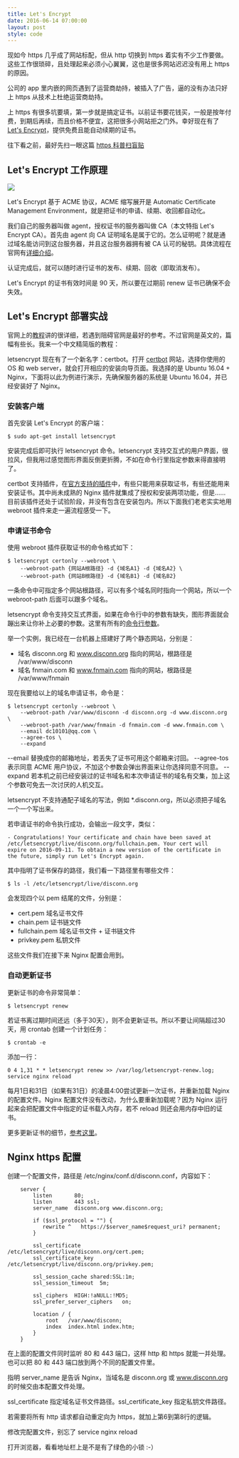 ```yaml
---
title: Let's Encrypt
date: 2016-06-14 07:00:00
layout: post
style: code
---
```


现如今 https 几乎成了网站标配，但从 http 切换到 https 着实有不少工作要做。这些工作很琐碎，且处理起来必须小心翼翼，这也是很多网站迟迟没有用上 https 的原因。

公司的 app 里内嵌的网页遇到了运营商劫持，被插入了广告，逼的没有办法只好上 https 从技术上杜绝运营商劫持。

上 https 有很多坑要填，第一步就是搞定证书。以前证书要花钱买，一般是按年付费，到期后再续，而且价格不便宜，这把很多小网站拒之门外。幸好现在有了 [Let's Encrypt](https://letsencrypt.org/)，提供免费且能自动续期的证书。

往下看之前，最好先扫一眼这篇 [https 科普扫盲贴](https://segmentfault.com/a/1190000004523659)

## Let's Encrypt 工作原理

<img src="/img/2016/lets-encrypt_logo.svg" class="center"></img>

Let's Encrypt 基于 ACME 协议，ACME 缩写展开是 Automatic Certificate Management Environment，就是把证书的申请、续期、收回都自动化。

我们自己的服务器叫做 agent，授权证书的服务器叫做 CA（本文特指 Let's Encrypt CA）。首先由 agent 向 CA 证明域名是属于它的。怎么证明呢？就是通过域名能访问到这台服务器，并且这台服务器拥有被 CA 认可的秘钥。具体流程在官网有[详细介绍](https://letsencrypt.org/how-it-works/)。

认证完成后，就可以随时进行证书的发布、续期、回收（即取消发布）。

Let's Encrypt 的证书有效时间是 90 天，所以要在过期前 renew 证书已确保不会失效。

## Let's Encrypt 部署实战

官网上的[教程](https://letsencrypt.org/getting-started/)讲的很详细，若遇到阻碍官网是最好的参考。不过官网是英文的，篇幅有些长。我来一个中文精简版的教程：

letsencrypt 现在有了一个新名字：certbot。打开 [certbot](https://certbot.eff.org/) 网站，选择你使用的 OS 和 web server，就会打开相应的安装向导页面。我选择的是 Ubuntu 16.04 + Nginx，下面将以此为例进行演示，先确保服务器的系统是 Ubuntu 16.04，并已经安装好了 Nginx。

### 安装客户端

首先安装 Let's Encrypt 的客户端：

    $ sudo apt-get install letsencrypt 

安装完成后即可执行 letsencrypt 命令。letsencrypt 支持交互式的用户界面，很拉风，但我用过感觉图形界面反倒更折腾，不如在命令行里指定参数来得直接明了。

certbot 支持插件，在[官方支持的插件](https://certbot.eff.org/docs/using.html#plugins)中，有些只能用来获取证书，有些还能用来安装证书。其中尚未成熟的 Nginx 插件就集成了授权和安装两项功能，但是……目前该插件还处于试验阶段，并没有包含在安装包内。所以下面我们老老实实地用 webroot 插件来走一遍流程感受一下。

### 申请证书命令

使用 webroot 插件获取证书的命令格式如下：

    $ letsencrypt certonly --webroot \
        --webroot-path {网站A根路径} -d {域名A1} -d {域名A2} \
        --webroot-path {网站B根路径} -d {域名B1} -d {域名B2} 

一条命令中可指定多个网站根路径，可以有多个域名同时指向一个网站，所以一个 webroot-path 后面可以跟多个域名。

letsencrypt 命令支持交互式界面，如果在命令行中的参数有缺失，图形界面就会蹦出来让你补上必要的参数。这里有所有的[命令行参数](https://certbot.eff.org/docs/using.html#command-line-options)。

举一个实例，我已经在一台机器上搭建好了两个静态网站，分别是：

- 域名 disconn.org 和 www.disconn.org 指向的网站，根路径是 /var/www/disconn
- 域名 fnmain.com 和 www.fnmain.com 指向的网站，根路径是 /var/www/fnmain

现在我要给以上的域名申请证书，命令是：

    $ letsencrypt certonly --webroot \
        --webroot-path /var/www/disconn -d disconn.org -d www.disconn.org \
        --webroot-path /var/www/fnmain -d fnmain.com -d www.fnmain.com \
        --email dc10101@qq.com \
        --agree-tos \
        --expand

--email 替换成你的邮箱地址，若丢失了证书可用这个邮箱来讨回。
--agree-tos 表示同意 ACME 用户协议，不加这个参数会弹出界面来让你选择同意不同意。
--expand 若本机之前已经安装过的证书域名和本次申请证书的域名有交集，加上这个参数可免去一次讨厌的人机交互。

letsencrypt 不支持通配子域名的写法，例如 *.disconn.org，所以必须把子域名一个一个写出来。

若申请证书的命令执行成功，会输出一段文字，类似：

    - Congratulations! Your certificate and chain have been saved at
    /etc/letsencrypt/live/disconn.org/fullchain.pem. Your cert will
    expire on 2016-09-11. To obtain a new version of the certificate in
    the future, simply run Let's Encrypt again.

其中指明了证书保存的路径，我们看一下路径里有哪些文件：

    $ ls -l /etc/letsencrypt/live/disconn.org
    
会发现四个以 pem 结尾的文件，分别是：

- cert.pem 域名证书文件
- chain.pem 证书链文件
- fullchain.pem 域名证书文件 + 证书链文件
- privkey.pem 私钥文件

这些文件我们在接下来 Nginx 配置会用到。

### 自动更新证书

更新证书的命令非常简单：

    $ letsencrypt renew

若证书离过期时间还远（多于30天），则不会更新证书。所以不要让间隔超过30天，用 crontab 创建一个计划任务：

    $ crontab -e
    
添加一行：

    0 4 1,31 * * letsencrypt renew >> /var/log/letsencrypt-renew.log; service nginx reload
    
每月1日和31日（如果有31日）的凌晨4:00尝试更新一次证书，并重新加载 Nginx 的配置文件。Nginx 配置文件没有改动，为什么要重新加载呢？因为 Nginx 运行起来会把配置文件中指定的证书载入内存，若不 reload 则还会用内存中旧的证书。

更多更新证书的细节，[参考这里](https://certbot.eff.org/docs/using.html#renewal)。

## Nginx https 配置

创建一个配置文件，路径是 /etc/nginx/conf.d/disconn.conf，内容如下：

```
    server {
        listen       80;
        listen       443 ssl;
        server_name  disconn.org www.disconn.org;
    
        if ($ssl_protocol = "") {
           rewrite ^   https://$server_name$request_uri? permanent;
        }
    
        ssl_certificate      /etc/letsencrypt/live/disconn.org/cert.pem;
        ssl_certificate_key  /etc/letsencrypt/live/disconn.org/privkey.pem;
    
        ssl_session_cache shared:SSL:1m;
        ssl_session_timeout  5m;
    
        ssl_ciphers  HIGH:!aNULL:!MD5;
        ssl_prefer_server_ciphers   on;
    
        location / {
            root   /var/www/disconn;
            index  index.html index.htm;
        }
    }
```

在上面的配置文件同时监听 80 和 443 端口，这样 http 和 https 就能一并处理。也可以把 80 和 443 端口放到两个不同的配置文件里。

指明 server_name 是告诉 Nginx，当域名是 disconn.org 或 www.disconn.org 的时候交由本配置文件处理。

ssl_certificate 指定域名证书文件路径。ssl_certificate_key 指定私钥文件路径。

若需要将所有 http 请求都自动重定向为 https，就加上第6到第8行的逻辑。

修改完配置文件，别忘了 service nginx reload

打开浏览器，看看地址栏上是不是有了绿色的小锁 :-）
